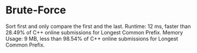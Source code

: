 # Brute-Force
Sort first and only compare the first and the last.
Runtime: 12 ms, faster than 28.49% of C++ online submissions for Longest Common Prefix.
Memory Usage: 9 MB, less than 98.54% of C++ online submissions for Longest Common Prefix.

